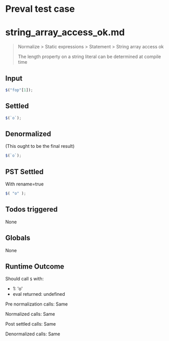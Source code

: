 # Preval test case

# string_array_access_ok.md

> Normalize > Static expressions > Statement > String array access ok
>
> The length property on a string literal can be determined at compile time

## Input

`````js filename=intro
$("fop"[1]);
`````


## Settled


`````js filename=intro
$(`o`);
`````


## Denormalized
(This ought to be the final result)

`````js filename=intro
$(`o`);
`````


## PST Settled
With rename=true

`````js filename=intro
$( "o" );
`````


## Todos triggered


None


## Globals


None


## Runtime Outcome


Should call `$` with:
 - 1: 'o'
 - eval returned: undefined

Pre normalization calls: Same

Normalized calls: Same

Post settled calls: Same

Denormalized calls: Same
